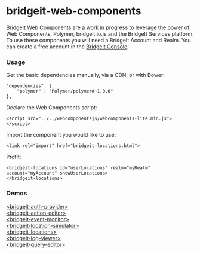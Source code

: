 bridgeit-web-components
============

BridgeIt Web Components are a work in progress to leverage the power of Web Components, Polymer, bridgeit.io.js and the BridgeIt Services platform. To use these components you will need a BridgeIt Account and Realm. You can create a free account in the [BridgeIt Console](http://dev.bridgeit.io/console).

### Usage

Get the basic dependencies manually, via a CDN, or with Bower: 

```
"dependencies": {
	"polymer" : "Polymer/polymer#~1.0.0"
},
```

Declare the Web Components script:

```
<script src="../../webcomponentsjs/webcomponents-lite.min.js"></script>
```

Import the component you would like to use:

```
<link rel="import" href="bridgeit-locations.html">
```

Profit:

```
<bridgeit-locations id="userLocations" realm="myRealm" account="myAccount" showUserLocations>
</bridgeit-locations>
```

### Demos

[&lt;bridgeit-auth-provider&gt;](http://bridgeit.github.io/bridgeit-web-components/components/bridgeit-auth-provider/bridgeit-auth-provider/)  
[&lt;bridgeit-action-editor&gt;](http://bridgeit.github.io/bridgeit-web-components/components/bridgeit-web-components/bridgeit-action-editor/)  
[&lt;bridgeit-event-monitor&gt;](http://bridgeit.github.io/bridgeit-web-components/components/bridgeit-web-components/bridgeit-event-monitor/)  
[&lt;bridgeit-location-simulator&gt;](http://bridgeit.github.io/bridgeit-web-components/components/bridgeit-web-components/bridgeit-location-simulator/)  
[&lt;bridgeit-locations&gt;](http://bridgeit.github.io/bridgeit-web-components/components/bridgeit-web-components/bridgeit-locations/)  
[&lt;bridgeit-log-viewer&gt;](http://bridgeit.github.io/bridgeit-web-components/components/bridgeit-web-components/bridgeit-log-viewer/)  
[&lt;bridgeit-query-editor&gt;](http://bridgeit.github.io/bridgeit-web-components/components/bridgeit-web-components/bridgeit-query-editor/)  
